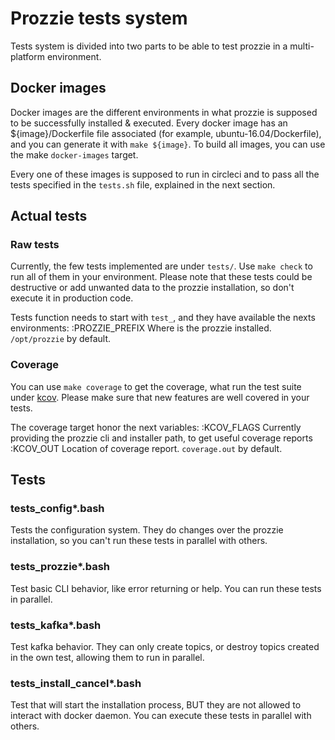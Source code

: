 # Prozzie tests system
Tests system is divided into two parts to be able to test prozzie in a
multi-platform environment.

## Docker images
Docker images are the different environments in what prozzie is supposed to be
successfully installed & executed. Every docker image has an
${image}/Dockerfile file associated (for example, ubuntu-16.04/Dockerfile),
and you can generate it with `make ${image}`. To build all images, you can
use the make `docker-images` target.

Every one of these images is supposed to run in circleci and to pass all the
tests specified in the `tests.sh` file, explained in the next section.

## Actual tests
### Raw tests
Currently, the few tests implemented are under `tests/`. Use `make check` to
run all of them in your environment. Please note that these tests could be
destructive or add unwanted data to the prozzie installation, so don't execute
it in production code.

Tests function needs to start with `test_`, and they have available the nexts
environments:
:PROZZIE_PREFIX
Where is the prozzie installed. `/opt/prozzie` by default.

### Coverage
You can use `make coverage` to get the coverage, what run the test suite under
[kcov](https://github.com/SimonKagstrom/kcov). Please make sure that new
features are well covered in your tests.

The coverage target honor the next variables:
:KCOV_FLAGS
Currently providing the prozzie cli and installer path, to get useful coverage
reports
:KCOV_OUT
Location of coverage report. `coverage.out` by default.

## Tests
### tests_config*.bash
Tests the configuration system. They do changes over the prozzie installation,
so you can't run these tests in parallel with others.

### tests_prozzie*.bash
Test basic CLI behavior, like error returning or help. You can run these tests
in parallel.

### tests_kafka*.bash
Test kafka behavior. They can only create topics, or destroy topics created in
the own test, allowing them to run in parallel.

### tests_install_cancel*.bash
Test that will start the installation process, BUT they are not allowed to
interact with docker daemon. You can execute these tests in parallel with
others.
